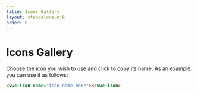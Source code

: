 ```yaml
---
title: Icons Gallery
layout: standalone.njk
order: 8
---
```


# Icons Gallery

Choose the icon you wish to use and click to copy its name.
As an example, you can use it as follows:

```html
<vwc-icon name="icon-name-here"></vwc-icon>
```

<p class="icons-gallery"><vivid-icons-gallery></vivid-icons-gallery></p>

<style>
  .article .icons-gallery {
    max-inline-size: 106ch;
  }
</style>
